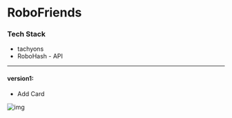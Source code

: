 # RoboFriends

### Tech Stack

- tachyons
- RoboHash - API



------

#### version1:

- Add Card

![img](https://internal-api-space.larksuite.com/space/api/box/stream/download/asynccode/?code=aabdb219fb1b7aa647ebd4164629e93f_8f118824ce50c961_boxusKZ3qUnpsgVv4FOvqbrS39f_z1D6XIHqIcKaAqjEGi6QwmCziZgMISBj)